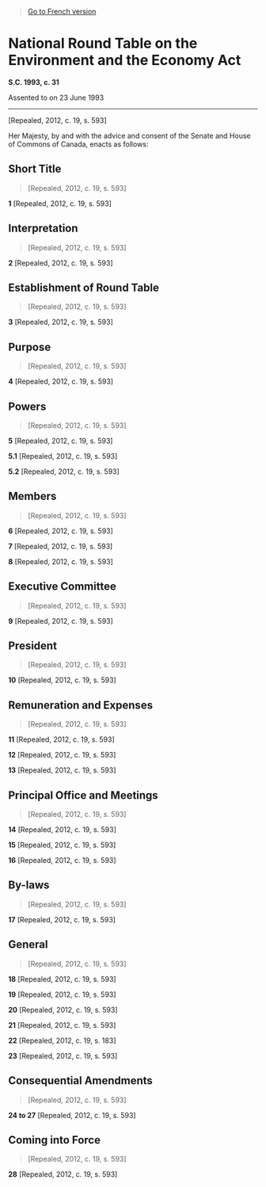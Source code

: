 > [Go to French version](/fr/Lois/Lois%20du%20Canada/1993/ch.%2031.md)

# National Round Table on the Environment and the Economy Act

**S.C. 1993, c. 31**


Assented to on 23 June 1993

----------


[Repealed, 2012, c. 19, s. 593]



Her Majesty, by and with the advice and consent of the Senate and House of Commons of Canada, enacts as follows:






## Short Title
> [Repealed, 2012, c. 19, s. 593]



**1** [Repealed, 2012, c. 19, s. 593]




## Interpretation
> [Repealed, 2012, c. 19, s. 593]



**2** [Repealed, 2012, c. 19, s. 593]




## Establishment of Round Table
> [Repealed, 2012, c. 19, s. 593]



**3** [Repealed, 2012, c. 19, s. 593]




## Purpose
> [Repealed, 2012, c. 19, s. 593]



**4** [Repealed, 2012, c. 19, s. 593]




## Powers
> [Repealed, 2012, c. 19, s. 593]



**5** [Repealed, 2012, c. 19, s. 593]



**5.1** [Repealed, 2012, c. 19, s. 593]



**5.2** [Repealed, 2012, c. 19, s. 593]




## Members
> [Repealed, 2012, c. 19, s. 593]



**6** [Repealed, 2012, c. 19, s. 593]



**7** [Repealed, 2012, c. 19, s. 593]



**8** [Repealed, 2012, c. 19, s. 593]




## Executive Committee
> [Repealed, 2012, c. 19, s. 593]



**9** [Repealed, 2012, c. 19, s. 593]




## President
> [Repealed, 2012, c. 19, s. 593]



**10** [Repealed, 2012, c. 19, s. 593]




## Remuneration and Expenses
> [Repealed, 2012, c. 19, s. 593]



**11** [Repealed, 2012, c. 19, s. 593]



**12** [Repealed, 2012, c. 19, s. 593]



**13** [Repealed, 2012, c. 19, s. 593]




## Principal Office and Meetings
> [Repealed, 2012, c. 19, s. 593]



**14** [Repealed, 2012, c. 19, s. 593]



**15** [Repealed, 2012, c. 19, s. 593]



**16** [Repealed, 2012, c. 19, s. 593]




## By-laws
> [Repealed, 2012, c. 19, s. 593]



**17** [Repealed, 2012, c. 19, s. 593]




## General
> [Repealed, 2012, c. 19, s. 593]



**18** [Repealed, 2012, c. 19, s. 593]



**19** [Repealed, 2012, c. 19, s. 593]



**20** [Repealed, 2012, c. 19, s. 593]



**21** [Repealed, 2012, c. 19, s. 593]



**22** [Repealed, 2012, c. 19, s. 183]



**23** [Repealed, 2012, c. 19, s. 593]




## Consequential Amendments
> [Repealed, 2012, c. 19, s. 593]



**24 to 27** [Repealed, 2012, c. 19, s. 593]




## Coming into Force
> [Repealed, 2012, c. 19, s. 593]



**28** [Repealed, 2012, c. 19, s. 593]


